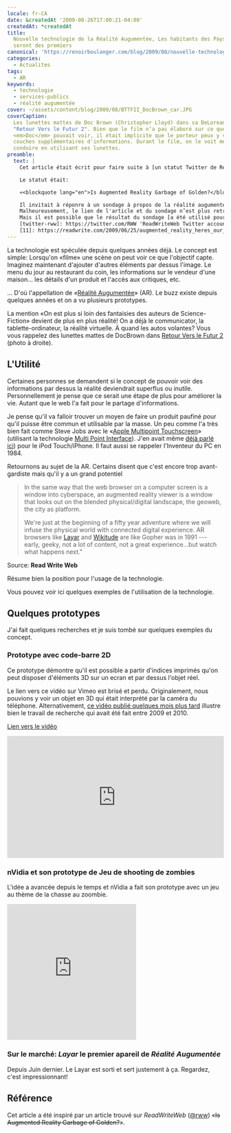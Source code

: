 ```yaml
---
locale: fr-CA
date: &createdAt '2009-08-26T17:00:21-04:00'
createdAt: *createdAt
title:
  Nouvelle technologie de la Réalité Augumentée, Les habitants des Pays Bas
  seront des premiers
canonical: 'https://renoirboulanger.com/blog/2009/08/nouvelle-technologie-de-la-realite-augumentee-les-habitants-des-pays-bas-seront-des-premiers/'
categories:
  - Actualites
tags:
  - AR
keywords:
  - technologie
  - services-publics
  - réalité augumentée
cover: ~/assets/content/blog/2009/08/BTTFII_DocBrown_car.JPG
coverCaption:
  Les lunettes mattes de Doc Brown (Christopher Lloyd) dans sa DeLorean dans
  "Retour Vers le Futur 2". Bien que le film n’a pas élaboré sur ce que
  <em>Doc</em> pouvait voir, il était implicite que le porteur peux y voir des
  couches supplémentaires d'informations. Durant le film, on le voit même
  conduire en utilisant ses lunettes.
preamble:
  text: |
    Cet article était écrit pour faire suite à [un statut Twitter de ReadWriteWeb][twitter-rww], publié en Août 2009. (lien vers le statut n'était pas inclus dans cet article).

    Le statut était:

    «<blockquote lang="en">Is Augmented Reality Garbage of Golden?</blockquote>»

    Il invitait à réponre à un sondage à propos de la réalité augumentée, si c'est une mode passagère («<span lang="en">Garbage</span>») ou s'il y a un potentiel («<span lang="en">Golden</span>»).
    Malheureusement, le lien de l'article et du sondage n’est plus retrouvable.
    Mais il est possible que le résultat du sondage [a été utilisé pour cet article][11].
    [twitter-rww]: https://twitter.com/RWW 'ReadWriteWeb Twitter account'
    [11]: https://readwrite.com/2009/06/25/augmented_reality_heres_our_wishlist_of_apps_whats/ 'Augmented Reality: Here’s Our Wishlist of Apps, What’s On Yours?'
---
```


La technologie est spéculée depuis quelques années déjà. Le concept est simple:
Lorsqu'on «filme» une scène on peut voir ce que l'objectif capte. Imaginez
maintenant d'ajouter d'autres éléments par dessus l'image. Le menu du jour au
restaurant du coin, les informations sur le vendeur d'une maison... les détails
d'un produit et l'accès aux critiques, etc.

... D'où l'appellation de «[Réalité Augumentée][1]» (AR). Le buzz existe depuis
quelques années et on a vu plusieurs prototypes.

La mention «On est plus si loin des fantaisies des auteurs de Science-Fiction»
devient de plus en plus réalité! On a déjà le communicator, la
tablette-ordinateur, la réalité virtuelle. À quand les autos volantes? Vous vous
rappelez des lunettes mattes de DocBrown dans [Retour Vers le Futur 2][2] (photo
à droite).

## L'Utilité

Certaines personnes se demandent si le concept de pouvoir voir des informations
par dessus la réalité deviendrait superflus ou inutile. Personnellement je pense
que ce serait une étape de plus pour améliorer la vie. Autant que le web l'a
fait pour le partage d'informations.

Je pense qu'il va falloir trouver un moyen de faire un produit paufiné pour
qu'il puisse être commun et utilisable par la masse. Un peu comme l'a très bien
fait comme Steve Jobs avec le «[Apple Multipoint Touchscreen][3]» (utilisant la
technologie [Multi Point Interface][4]). J'en avait même [déjà parlé ici][5])
pour le iPod Touch/iPhone. Il faut aussi se rappeler l'Inventeur du PC en 1984\.

Retournons au sujet de la AR. Certains disent que c'est encore trop
avant-gardiste mais qu'il y a un grand potentiel

> In the same way that the web browser on a computer screen is a window into
> cyberspace, an augmented reality viewer is a window that looks out on the
> blended physical/digital landscape, the geoweb, the city as platform.
>
> We're just at the beginning of a fifty year adventure where we will infuse the
> physical world with connected digital experience. AR browsers like [Layar][6]
> and [Wikitude][7] are like Gopher was in 1991 --- early, geeky, not a lot of
> content, not a great experience...but watch what happens next."

Source: **Read Write Web**

Résume bien la position pour l'usage de la technologie.

Vous pouvez voir ici quelques exemples de l'utilisation de la technologie.

## Quelques prototypes

J'ai fait quelques recherches et je suis tombé sur quelques exemples du concept.

### Prototype avec code-barre 2D

Ce prototype démontre qu'il est possible a partir d'indices imprimés qu'on peut
disposer d'éléments 3D sur un ecran et par dessus l'objet réel.

<app-alert-box alert-type="warn" title="Lien perdu">

Le lien vers ce vidéo sur Vimeo est brisé et perdu. Originalement, nous pouvions
y voir un objet en 3D qui était interprété par la caméra du téléphone.
Alternativement, [ce vidéo publié quelques mois plus tard][xc863i] illustre bien
le travail de recherche qui avait été fait entre 2009 et 2010.

</app-alert-box>

<app-image src="~/assets/content/blog/2009/08/dailymotion-xc863i.png" figcaption="Une nouvelle expérience 3D de réalité augmentée conçue et réalisée par Dassault Systèmes. Transformez votre paquet de Chocapic ou de Nesquik en jeu vidéo 3D. [Pour jouer] branchez votre webcam. Disponible partout en France début Novembre 2009.">

[Lien vers le vidéo][xc863i]

</app-image>

<div style="position:relative;padding-bottom:56.25%;height:0;overflow:hidden;"> <iframe style="width:100%;height:100%;position:absolute;left:0px;top:0px;overflow:hidden" frameborder="0" type="text/html" src="https://www.dailymotion.com/embed/video/xc863i" width="100%" height="100%" allowfullscreen > </iframe> </div>

[xc863i]:
  https://www.dailymotion.com/video/xc863i
  'Expérience de Réalité augmentée par Dassault Systèmes'

### nVidia et son prototype de Jeu de shooting de zombies

L'idée a avancée depuis le temps et nVidia a fait son prototype avec un jeu au
thème de la chasse au zoombie.

<iframe height="315" src="https://www.youtube.com/embed/cNu4CluFOcw" frameborder="0" allow="accelerometer; autoplay; clipboard-write; encrypted-media; gyroscope; picture-in-picture" allowfullscreen></iframe>

### Sur le marché: _Layar_ le premier apareil de _Réalité Augumentée_

Depuis Juin dernier. Le Layar est sorti et sert justement à ça. Regardez, c'est
impressionnant!

## Référence

Cet article a été inspiré par un article trouvé sur _ReadWriteWeb_ ([@rww][10])
«~~Is Augmented Reality Garbage of Golden?~~».

[1]: https://fr.wikipedia.org/wiki/R%C3%A9alit%C3%A9_augment%C3%A9e
[2]: https://fr.wikipedia.org/wiki/Retour_vers_le_futur
[3]: http://hrmpf.com/wordpress/48/new-apple-patents/
[4]: https://en.wikipedia.org/wiki/Multi_Point_Interface
[5]: http://renoirboulanger.com/blog/2007/01/le-futur-du-pc/
[6]: http://layar.eu/
[7]: http://www.wikitude.org/
[8]: https://www.dailymotion.com/swf/x4cwdb_realite-augmentee_tech
[9]: https://www.dailymotion.com/shadows_44
[10]: https://twitter.com/RWW

